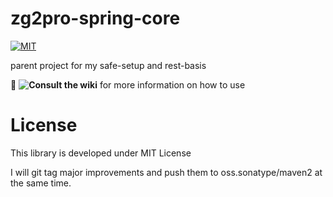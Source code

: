 # zg2pro-spring-core

[![MIT](https://img.shields.io/npm/l/inferno.svg?style=flat-square)](https://github.com/zg2pro/zg2pro-spring-core/blob/master/LICENSE.md)

parent project for my safe-setup and rest-basis

:book: __![Consult the wiki](https://github.com/zg2pro/zg2pro-spring-core/wiki)__ for more information on how to use

# License

This library is developed under MIT License

I will git tag major improvements and push them to oss.sonatype/maven2 at the same time.

